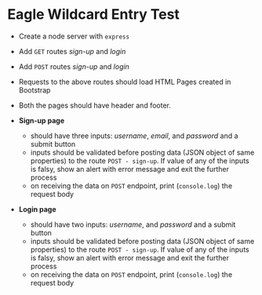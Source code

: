 # Eagle Wildcard Entry Test
 - Create a node server with `express`
 - Add `GET` routes *sign-up* and *login*
 - Add `POST` routes *sign-up* and *login*
 - Requests to the above routes should load HTML Pages created in Bootstrap
 - Both the pages should have header and footer.


 - **Sign-up page**
	 - should have three inputs: *username*, *email*, and *password* and a submit button
	 - inputs should be validated before posting data (JSON object of same properties) to the route `POST - sign-up`. If value of any of the inputs is falsy, show an alert with error message and exit the further process
	 - on receiving the data on `POST` endpoint, print (`console.log`) the request body

 - **Login page**
	 - should have two inputs: *username*, and *password* and a submit button
	 - inputs should be validated before posting data (JSON object of same properties) to the route `POST - sign-up`. If value of any of the inputs is falsy, show an alert with error message and exit the further process
	 - on receiving the data on `POST` endpoint, print (`console.log`) the request body
 
